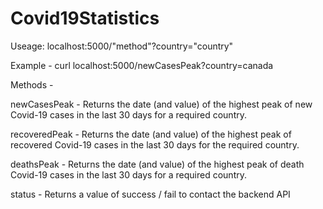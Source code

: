 # Covid19Statistics

Useage:
localhost:5000/"method"?country="country"

Example - curl localhost:5000/newCasesPeak?country=canada

Methods - 

newCasesPeak - Returns the date (and value) of the highest peak of new Covid-19 cases in the last 30 days for a required country.

recoveredPeak - Returns the date (and value) of the highest peak of recovered Covid-19 cases in the last 30 days for the required country.

deathsPeak - Returns the date (and value) of the highest peak of death Covid-19 cases in the last 30 days for a required country.

status - Returns a value of success / fail to contact the backend API
